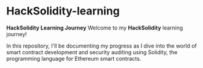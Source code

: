 # HackSolidity-learning

**HackSolidity Learning Journey**
Welcome to my **HackSolidity** learning journey! 

In this repository, I'll be documenting my progress as I dive into the world of smart contract development and security auditing using Solidity, the programming language for Ethereum smart contracts.
